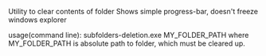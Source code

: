 Utility to clear contents of folder
Shows simple progress-bar, doesn't freeze windows explorer

usage(command line):
subfolders-deletion.exe MY_FOLDER_PATH
where MY_FOLDER_PATH is absolute path to folder, which must be cleared up.
